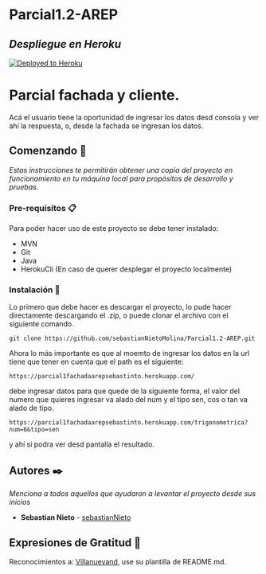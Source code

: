 # Parcial1.2-AREP

## _Despliegue en Heroku_ 
[![Deployed to Heroku](https://www.herokucdn.com/deploy/button.png)](https://parcial1fachadaarepsebastinto.herokuapp.com/)


# Parcial fachada y cliente.

Acá el usuario tiene la oportunidad de ingresar los datos desd consola y ver ahí la respuesta, o, desde la fachada se ingresan los datos.

## Comenzando 🚀

_Estas instrucciones te permitirán obtener una copia del proyecto en funcionamiento en tu máquina local para propósitos de desarrollo y pruebas._

### Pre-requisitos 📋

Para poder hacer uso de este proyecto se debe tener instalado:
 
  * MVN
  * Git
  * Java
  * HerokuCli (En caso de querer desplegar el proyecto localmente)

### Instalación 🔧

Lo primero que debe hacer es descargar el proyecto, lo pude hacer directamente descargando el .zip, o puede clonar el archivo con el siguiente comando.

```
git clone https://github.com/sebastianNietoMolina/Parcial1.2-AREP.git
```

Ahora lo más importante es que al moemto de ingresar los datos en la url tiene que tener en cuenta que el path es el siguiente:

```
https://parcial1fachadaarepsebastinto.herokuapp.com/
```

debe ingresar datos para que quede de la siguiente forma, el valor del numero que quieres ingresar va alado del num y el tipo sen, cos o tan va alado de tipo.
```
https://parcial1fachadaarepsebastinto.herokuapp.com/trigonometrica?num=6&tipo=sen
```

y ahí si podra ver desd pantalla el resultado.


## Autores ✒️

_Menciona a todos aquellos que ayudaron a levantar el proyecto desde sus inicios_

* **Sebastian Nieto** - [sebastianNieto](https://github.com/sebastianNietoMolina)

## Expresiones de Gratitud 🎁

Reconocimientos a: [Villanuevand](https://github.com/Villanuevand), use su plantilla de README.md.
